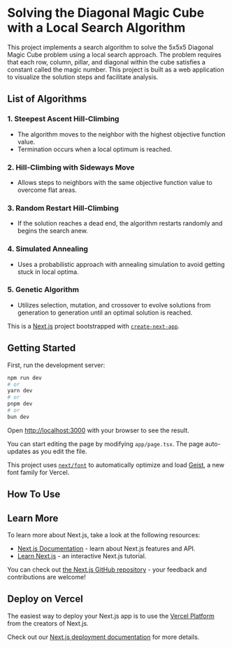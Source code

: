 # Solving the Diagonal Magic Cube with a Local Search Algorithm

This project implements a search algorithm to solve the 5x5x5 Diagonal Magic Cube problem using a local search approach. The problem requires that each row, column, pillar, and diagonal within the cube satisfies a constant called the magic number. This project is built as a web application to visualize the solution steps and facilitate analysis.

## List of Algorithms

### 1. **Steepest Ascent Hill-Climbing**
   - The algorithm moves to the neighbor with the highest objective function value.
   - Termination occurs when a local optimum is reached.

### 2. **Hill-Climbing with Sideways Move**
   - Allows steps to neighbors with the same objective function value to overcome flat areas.

### 3. **Random Restart Hill-Climbing**
   - If the solution reaches a dead end, the algorithm restarts randomly and begins the search anew.

### 4. **Simulated Annealing**
   - Uses a probabilistic approach with annealing simulation to avoid getting stuck in local optima.

### 5. **Genetic Algorithm**
   - Utilizes selection, mutation, and crossover to evolve solutions from generation to generation until an optimal solution is reached.

This is a [Next.js](https://nextjs.org) project bootstrapped with [`create-next-app`](https://nextjs.org/docs/app/api-reference/cli/create-next-app).

## Getting Started

First, run the development server:

```bash
npm run dev
# or
yarn dev
# or
pnpm dev
# or
bun dev
```

Open [http://localhost:3000](http://localhost:3000) with your browser to see the result.

You can start editing the page by modifying `app/page.tsx`. The page auto-updates as you edit the file.

This project uses [`next/font`](https://nextjs.org/docs/app/building-your-application/optimizing/fonts) to automatically optimize and load [Geist](https://vercel.com/font), a new font family for Vercel.

## How To Use

## Learn More

To learn more about Next.js, take a look at the following resources:

- [Next.js Documentation](https://nextjs.org/docs) - learn about Next.js features and API.
- [Learn Next.js](https://nextjs.org/learn) - an interactive Next.js tutorial.

You can check out [the Next.js GitHub repository](https://github.com/vercel/next.js) - your feedback and contributions are welcome!

## Deploy on Vercel

The easiest way to deploy your Next.js app is to use the [Vercel Platform](https://vercel.com/new?utm_medium=default-template&filter=next.js&utm_source=create-next-app&utm_campaign=create-next-app-readme) from the creators of Next.js.

Check out our [Next.js deployment documentation](https://nextjs.org/docs/app/building-your-application/deploying) for more details.
